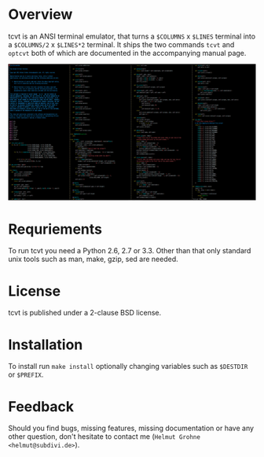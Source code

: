 Overview
========
tcvt is an ANSI terminal emulator, that turns a `$COLUMNS` x `$LINES` terminal
into a `$COLUMNS/2` x `$LINES*2` terminal. It ships the two commands `tcvt` and
`optcvt` both of which are documented in the accompanying manual page.

![Editing Code in Full HD and four columns](editing-with-tcvt.png)

Requriements
============
To run tcvt you need a Python 2.6, 2.7 or 3.3. Other than that only standard
unix tools such as man, make, gzip, sed are needed.

License
=======
tcvt is published under a 2-clause BSD license.

Installation
============
To install run `make install` optionally changing variables such as `$DESTDIR`
or `$PREFIX`.

Feedback
========
Should you find bugs, missing features, missing documentation or have any other
question, don't hesitate to contact me (`Helmut Grohne <helmut@subdivi.de>`).
